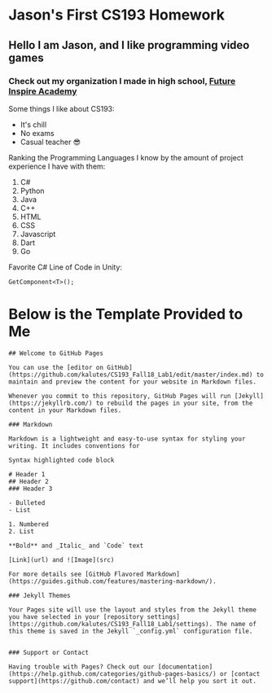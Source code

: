 # Jason's First CS193 Homework
## Hello I am Jason, and I like programming video games
### Check out my organization I made in high school, [Future Inspire Academy](https://www.futureinspireacademy.com/)

Some things I like about CS193:
- It's chill
- No exams
- Casual teacher
😎

Ranking the Programming Languages I know by the amount of project experience I have with them:
1. C#
2. Python
3. Java
4. C++
5. HTML
6. CSS
7. Javascript
8. Dart
9. Go

Favorite C# Line of Code in Unity: 
```
GetComponent<T>();
```

# Below is the Template Provided to Me
```
## Welcome to GitHub Pages

You can use the [editor on GitHub](https://github.com/kalutes/CS193_Fall18_Lab1/edit/master/index.md) to maintain and preview the content for your website in Markdown files.

Whenever you commit to this repository, GitHub Pages will run [Jekyll](https://jekyllrb.com/) to rebuild the pages in your site, from the content in your Markdown files.

### Markdown

Markdown is a lightweight and easy-to-use syntax for styling your writing. It includes conventions for

Syntax highlighted code block

# Header 1
## Header 2
### Header 3

- Bulleted
- List

1. Numbered
2. List

**Bold** and _Italic_ and `Code` text

[Link](url) and ![Image](src)

For more details see [GitHub Flavored Markdown](https://guides.github.com/features/mastering-markdown/).

### Jekyll Themes

Your Pages site will use the layout and styles from the Jekyll theme you have selected in your [repository settings](https://github.com/kalutes/CS193_Fall18_Lab1/settings). The name of this theme is saved in the Jekyll `_config.yml` configuration file.


### Support or Contact

Having trouble with Pages? Check out our [documentation](https://help.github.com/categories/github-pages-basics/) or [contact support](https://github.com/contact) and we’ll help you sort it out.
```
